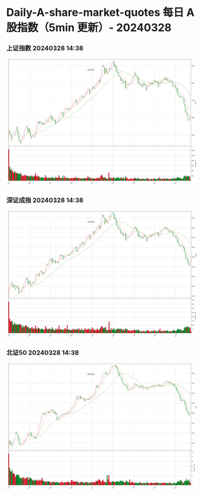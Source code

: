 
# Daily-A-share-market-quotes 每日 A 股指数（5min 更新）- 20240328

### 上证指数 20240328 14:38
![](./fig/2024/3/20240328-sh000001.png)

### 深证成指 20240328 14:38
![](./fig/2024/3/20240328-sz399001.png)

### 北证50 20240328 14:38
![](./fig/2024/3/20240328-bj899050.png)
